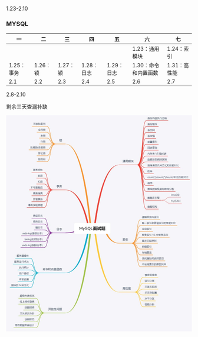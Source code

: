 1.23-2.10

###  MYSQL 

| 一         | 二       | 三       | 四         | 五         | 六                   | 七           |
| ---------- | -------- | -------- | ---------- | ---------- | -------------------- | ------------ |
|            |          |          |            |            | 1.23：通用模块       | 1.24：索引   |
| 1.25：事务 | 1.26：锁 | 1.27：锁 | 1.28：日志 | 1.29：日志 | 1.30：命令和内置函数 | 1.31：高性能 |
| 2.1        | 2.2      | 2.3      | 2.4        | 2.5        | 2.6                  | 2.7          |

2.8-2.10

剩余三天查漏补缺





![mysql核心技术点](./mysql-1.jpeg)
